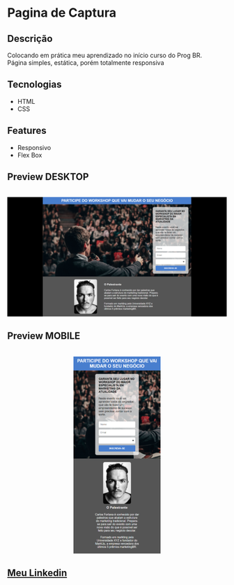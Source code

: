 <h1> Pagina de Captura </h1>

<h2>Descrição</h2>
<p>Colocando em prática meu aprendizado no início curso do Prog BR.<br>
Página simples, estática, porém totalmente responsiva <br></p>

<h2>Tecnologias</h2>
<ul>
  <li>HTML</li>
  <li>CSS</li>
</ul>

<h2>Features</h2>
<ul>
  <li>Responsivo</li>
  <li>Flex Box</li>
</ul>



<h2>Preview DESKTOP</h2>
<br>
<div>
  <img src="./assets/images/layout-laptop.png">
</div>

<h2>Preview MOBILE</h2>
<br>
<div align="center">  
  <img src="./assets/images/layout-mobile.png" width="200">  
</div>

<h2> 
<a href="https://www.linkedin.com/in/mq-soares">Meu Linkedin</a>
</h2>
